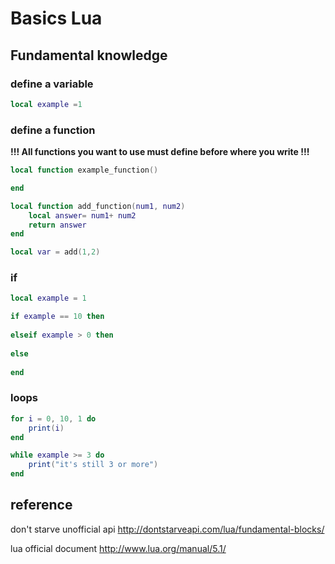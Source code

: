 # Basics Lua
## Fundamental knowledge

### define a variable 
``` lua
local example =1
```

### define a function 
<b>!!! All functions you want to use must define before where you write !!!</b>

``` lua
local function example_function()

end

local function add_function(num1, num2)
    local answer= num1+ num2
    return answer
end

local var = add(1,2)
```

### if 
``` lua
local example = 1 

if example == 10 then
    
elseif example > 0 then
    
else
    
end 
```

### loops 
``` lua
for i = 0, 10, 1 do
    print(i)
end

while example >= 3 do
    print("it's still 3 or more")
end
```



## reference
don't starve unofficial api http://dontstarveapi.com/lua/fundamental-blocks/

lua official document http://www.lua.org/manual/5.1/

